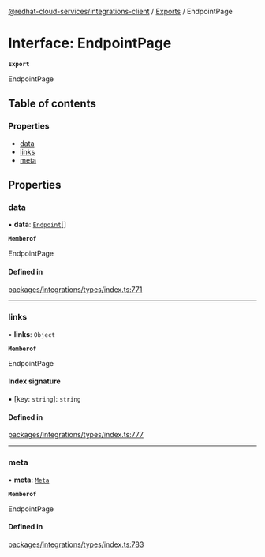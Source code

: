 [@redhat-cloud-services/integrations-client](../README.md) / [Exports](../modules.md) / EndpointPage

# Interface: EndpointPage

**`Export`**

EndpointPage

## Table of contents

### Properties

- [data](EndpointPage.md#data)
- [links](EndpointPage.md#links)
- [meta](EndpointPage.md#meta)

## Properties

### data

• **data**: [`Endpoint`](Endpoint.md)[]

**`Memberof`**

EndpointPage

#### Defined in

[packages/integrations/types/index.ts:771](https://github.com/RedHatInsights/javascript-clients/blob/main/packages/integrations/types/index.ts#L771)

___

### links

• **links**: `Object`

**`Memberof`**

EndpointPage

#### Index signature

▪ [key: `string`]: `string`

#### Defined in

[packages/integrations/types/index.ts:777](https://github.com/RedHatInsights/javascript-clients/blob/main/packages/integrations/types/index.ts#L777)

___

### meta

• **meta**: [`Meta`](Meta.md)

**`Memberof`**

EndpointPage

#### Defined in

[packages/integrations/types/index.ts:783](https://github.com/RedHatInsights/javascript-clients/blob/main/packages/integrations/types/index.ts#L783)
